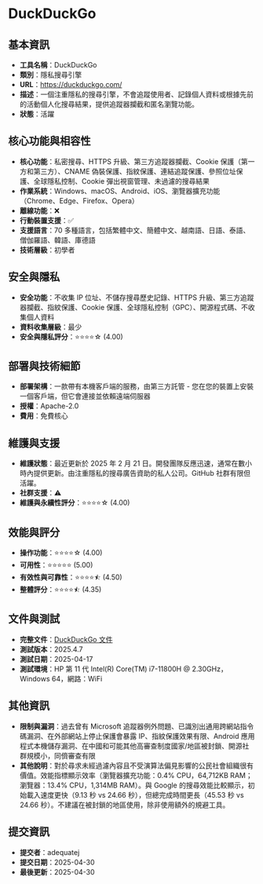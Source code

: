 # DuckDuckGo

## 基本資訊
- **工具名稱**：DuckDuckGo
- **類別**：隱私搜尋引擎
- **URL**：https://duckduckgo.com/
- **描述**：一個注重隱私的搜尋引擎，不會追蹤使用者、記錄個人資料或根據先前的活動個人化搜尋結果，提供追蹤器攔截和匿名瀏覽功能。
- **狀態**：活躍

## 核心功能與相容性
- **核心功能**：私密搜尋、HTTPS 升級、第三方追蹤器攔截、Cookie 保護（第一方和第三方）、CNAME 偽裝保護、指紋保護、連結追蹤保護、參照位址保護、全球隱私控制、Cookie 彈出視窗管理、未過濾的搜尋結果
- **作業系統**：Windows、macOS、Android、iOS、瀏覽器擴充功能（Chrome、Edge、Firefox、Opera）
- **離線功能**：❌
- **行動裝置支援**：✅
- **支援語言**：70 多種語言，包括繁體中文、簡體中文、越南語、日語、泰語、僧伽羅語、韓語、庫德語
- **技術層級**：初學者

## 安全與隱私
- **安全功能**：不收集 IP 位址、不儲存搜尋歷史記錄、HTTPS 升級、第三方追蹤器攔截、指紋保護、Cookie 保護、全球隱私控制（GPC）、開源程式碼、不收集個人資料
- **資料收集層級**：最少
- **安全與隱私評分**：⭐⭐⭐⭐☆ (4.00)

## 部署與技術細節
- **部署架構**：一款帶有本機客戶端的服務，由第三方託管 - 您在您的裝置上安裝一個客戶端，但它會連接並依賴遠端伺服器
- **授權**：Apache-2.0
- **費用**：免費核心

## 維護與支援
- **維護狀態**：最近更新於 2025 年 2 月 21 日。開發團隊反應迅速，通常在數小時內提供更新。由注重隱私的搜尋廣告資助的私人公司。GitHub 社群有限但活躍。
- **社群支援**：⚠️
- **維護與永續性評分**：⭐⭐⭐⭐☆ (4.00)

## 效能與評分
- **操作功能**：⭐⭐⭐⭐☆ (4.00)
- **可用性**：⭐⭐⭐⭐⭐ (5.00)
- **有效性與可靠性**：⭐⭐⭐⭐⯪ (4.50)
- **整體評分**：⭐⭐⭐⭐⯪ (4.35)

## 文件與測試
- **完整文件**：[DuckDuckGo 文件](https://github.com/user-attachments/files/20054469/duckduckgo.pdf)
- **測試版本**：2025.4.7
- **測試日期**：2025-04-17
- **測試環境**：HP 第 11 代 Intel(R) Core(TM) i7-11800H @ 2.30GHz，Windows 64，網路：WiFi

## 其他資訊
- **限制與漏洞**：過去曾有 Microsoft 追蹤器例外問題、已識別出通用跨網站指令碼漏洞、在外部網站上停止保護會暴露 IP、指紋保護效果有限、Android 應用程式本機儲存漏洞、在中國和可能其他高審查制度國家/地區被封鎖、開源社群規模小，同儕審查有限
- **其他說明**：對於尋求未經過濾內容且不受演算法偏見影響的公民社會組織很有價值。效能指標顯示效率（瀏覽器擴充功能：0.4% CPU，64,712KB RAM；瀏覽器：13.4% CPU，1,314MB RAM）。與 Google 的搜尋效能比較顯示，初始載入速度更快（9.13 秒 vs 24.66 秒），但總完成時間更長（45.53 秒 vs 24.66 秒）。不建議在被封鎖的地區使用，除非使用額外的規避工具。

## 提交資訊
- **提交者**：adequatej
- **提交日期**：2025-04-30
- **最後更新**：2025-04-30